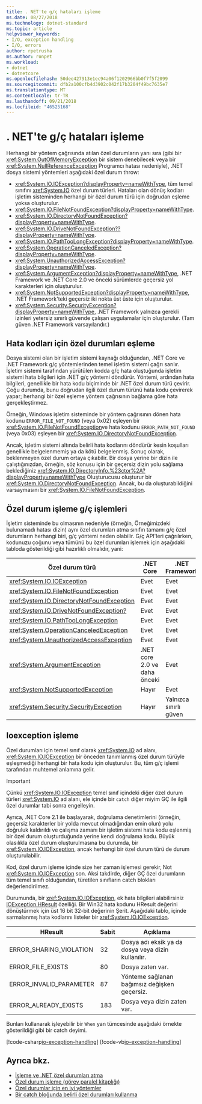 ```yaml
---
title: . NET'te g/ç hataları işleme
ms.date: 08/27/2018
ms.technology: dotnet-standard
ms.topic: article
helpviewer_keywords:
- I/O, exception handling
- I/O, errors
author: rpetrusha
ms.author: ronpet
ms.workload:
- dotnet
- dotnetcore
ms.openlocfilehash: 50dee427913e1ec94a06f1202966bb0f7f5f2099
ms.sourcegitcommit: dfb2a100cfb4d3902c042f17b3204f49bc7635e7
ms.translationtype: MT
ms.contentlocale: tr-TR
ms.lasthandoff: 09/21/2018
ms.locfileid: "46525168"
---
```

# <a name="handling-io-errors-in-net"></a>. NET'te g/ç hataları işleme

Herhangi bir yöntem çağrısında atılan özel durumların yanı sıra (gibi bir <xref:System.OutOfMemoryException> bir sistem denebilecek veya bir <xref:System.NullReferenceException> Programcı hatası nedeniyle), .NET dosya sistemi yöntemleri aşağıdaki özel durum throw:

- <xref:System.IO.IOException?displayProperty=nameWithType>, tüm temel sınıfını <xref:System.IO> özel durum türleri. Hataları olan dönüş kodları işletim sisteminden herhangi bir özel durum türü için doğrudan eşleme yoksa oluşturulur.
- <xref:System.IO.FileNotFoundException?displayProperty=nameWithType>.
- <xref:System.IO.DirectoryNotFoundException?displayProperty=nameWithType>.
- <xref:System.IO.DriveNotFoundException??displayProperty=nameWithType>.
- <xref:System.IO.PathTooLongException?displayProperty=nameWithType>.
- <xref:System.OperationCanceledException?displayProperty=nameWithType>.
- <xref:System.UnauthorizedAccessException?displayProperty=nameWithType>.
- <xref:System.ArgumentException?displayProperty=nameWithType>, .NET Framework ve .NET Core 2.0 ve önceki sürümlerde geçersiz yol karakterleri için oluşturulur.
- <xref:System.NotSupportedException?displayProperty=nameWithType>, .NET Framework'teki geçersiz iki nokta üst üste için oluşturulur.
- <xref:System.Security.SecurityException?displayProperty=nameWithType>, .NET Framework yalnızca gerekli izinleri yetersiz sınırlı güvende çalışan uygulamalar için oluşturulur. (Tam güven .NET Framework varsayılandır.)

## <a name="mapping-error-codes-to-exceptions"></a>Hata kodları için özel durumları eşleme

Dosya sistemi olan bir işletim sistemi kaynağı olduğundan, .NET Core ve .NET Framework g/ç yöntemlerinden temel işletim sistemi çağrı sarılır. İşletim sistemi tarafından yürütülen kodda g/ç hata oluştuğunda işletim sistemi hata bilgileri için .NET g/ç yöntemi döndürür. Yöntemi, ardından hata bilgileri, genellikle bir hata kodu biçiminde bir .NET özel durum türü çevirir. Çoğu durumda, bunu doğrudan ilgili özel durum türünü hata kodu çevirerek yapar; herhangi bir özel eşleme yöntem çağrısının bağlama göre hata gerçekleştirmez.

Örneğin, Windows işletim sisteminde bir yöntem çağrısının dönen hata kodunu `ERROR_FILE_NOT_FOUND` (veya 0x02) eşleyen bir <xref:System.IO.FileNotFoundException>ve hata kodunu `ERROR_PATH_NOT_FOUND` (veya 0x03) eşleyen bir <xref:System.IO.DirectoryNotFoundException>.

Ancak, işletim sistemi altında belirli hata kodlarını döndürür kesin koşulları genellikle belgelenmemiş ya da kötü belgelenmiş. Sonuç olarak, beklenmeyen özel durum ortaya çıkabilir. Bir dosya yerine bir dizin ile çalıştığınızdan, örneğin, söz konusu için bir geçersiz dizin yolu sağlama beklediğiniz <xref:System.IO.DirectoryInfo.%23ctor%2A?displayProperty=nameWithType> Oluşturucusu oluşturur bir <xref:System.IO.DirectoryNotFoundException>. Ancak, bu da oluşturabildiğini varsaymasını bir <xref:System.IO.FileNotFoundException>.

## <a name="exception-handling-in-io-operations"></a>Özel durum işleme g/ç işlemleri

İşletim sisteminde bu olmasının nedeniyle (örneğin, Örneğimizdeki bulunamadı hatası dizin) aynı özel durumları atma sınıfın tamamı g/ç özel durumların herhangi biri, g/ç yöntemi neden olabilir. G/ç API'leri çağrılırken, kodunuzu çoğunu veya tümünü bu özel durumları işlemek için aşağıdaki tabloda gösterildiği gibi hazırlıklı olmalıdır, yani:

| Özel durum türü | .NET Core | .NET Framework |
|---|---|---|
| <xref:System.IO.IOException> | Evet | Evet |
| <xref:System.IO.FileNotFoundException> | Evet | Evet |
| <xref:System.IO.DirectoryNotFoundException> | Evet | Evet |
| <xref:System.IO.DriveNotFoundException?> | Evet | Evet |
| <xref:System.IO.PathTooLongException> | Evet | Evet |
| <xref:System.OperationCanceledException> | Evet | Evet |
| <xref:System.UnauthorizedAccessException> | Evet | Evet |
| <xref:System.ArgumentException> | .NET core 2.0 ve daha önceki| Evet |
| <xref:System.NotSupportedException> | Hayır | Evet |
| <xref:System.Security.SecurityException> | Hayır | Yalnızca sınırlı güven |

## <a name="handling-ioexception"></a>Ioexception işleme

Özel durumları için temel sınıf olarak <xref:System.IO> ad alanı, <xref:System.IO.IOException> bir önceden tanımlanmış özel durum türüyle eşleşmediği herhangi bir hata kodu için oluşturulur. Bu, tüm g/ç işlemi tarafından muhtemel anlamına gelir.

> [!IMPORTANT]
> Çünkü <xref:System.IO.IOException> temel sınıf içindeki diğer özel durum türleri <xref:System.IO> ad alanı, ele içinde bir `catch` diğer miyim GÇ ile ilgili özel durumlar tabi sonra engelleyin.

Ayrıca, .NET Core 2.1 ile başlayarak, doğrulama denetimlerini (örneğin, geçersiz karakterler bir yolda mevcut olmadığından emin olun) yolu doğruluk kaldırıldı ve çalışma zamanı bir işletim sistemi hata kodu eşlenmiş bir özel durum oluşturduğunda yerine kendi doğrulama kodu. Büyük olasılıkla özel durum oluşturulmasına bu durumda, bir <xref:System.IO.IOException>, ancak herhangi bir özel durum türü de durum oluşturulabilir.

Kod, özel durum işleme içinde size her zaman işlemesi gerekir, Not <xref:System.IO.IOException> son. Aksi takdirde, diğer GÇ özel durumların tüm temel sınıfı olduğundan, türetilen sınıfların catch blokları değerlendirilmez.

Durumunda, bir <xref:System.IO.IOException>, ek hata bilgileri alabilirsiniz [IOException.HResult](xref:System.Exception.HResult) özelliği. Bir Win32 hata kodunu HResult değerini dönüştürmek için üst 16 bit 32-bit değerinin Şerit. Aşağıdaki tablo, içinde sarmalanmış hata kodlarını listeler bir <xref:System.IO.IOException>.

| HResult | Sabit | Açıklama |
| --- | --- | --- |
| ERROR_SHARING_VIOLATION | 32 | Dosya adı eksik ya da dosya veya dizin kullanılır. |
| ERROR_FILE_EXISTS | 80 | Dosya zaten var. |
| ERROR_INVALID_PARAMETER | 87 | Yönteme sağlanan bağımsız değişken geçersiz. |
| ERROR_ALREADY_EXISTS | 183 | Dosya veya dizin zaten var. |

Bunları kullanarak işleyebilir bir `When` yan tümcesinde aşağıdaki örnekte gösterildiği gibi bir catch deyimi.

[!code-csharp[io-exception-handling](~/samples/snippets/standard/io/io-exceptions/cs/io-exceptions.cs)]
[!code-vb[io-exception-handling](~/samples/snippets/standard/io/io-exceptions/vb/io-exceptions.vb)]

## <a name="see-also"></a>Ayrıca bkz.

- [İşleme ve .NET özel durumları atma](../exceptions/index.md)
- [Özel durum işleme (görev paralel kitaplığı)](../parallel-programming/exception-handling-task-parallel-library.md)
- [Özel durumlar için en iyi yöntemler](../exceptions/best-practices-for-exceptions.md)
- [Bir catch bloğunda belirli özel durumları kullanma](../exceptions/how-to-use-specific-exceptions-in-a-catch-block.md)